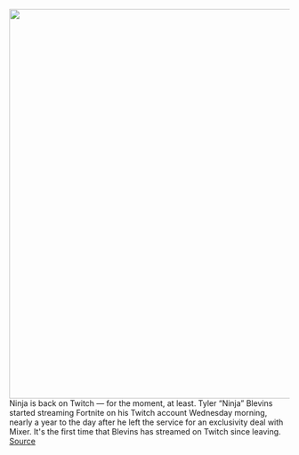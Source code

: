 <img src='https://cdn.vox-cdn.com/thumbor/LYYDZQOIoDdoie3mNdYRNyqOf00=/0x0:1864x1492/1200x800/filters:focal(775x374:1073x672)/cdn.vox-cdn.com/uploads/chorus_image/image/67158894/Screen_Shot_2020_08_05_at_9.20.57_AM.0.png' width='700px' /><br/>
Ninja is back on Twitch — for the moment, at least. Tyler “Ninja” Blevins started streaming Fortnite on his Twitch account Wednesday morning, nearly a year to the day after he left the service for an exclusivity deal with Mixer. It's the first time that Blevins has streamed on Twitch since leaving.
<a href='https://www.theverge.com/2020/8/5/21355404/ninja-twitch-stream-mixer-contract'> Source <a/>